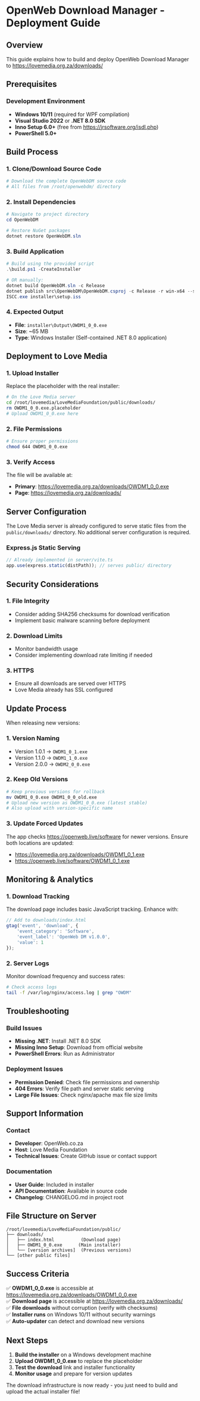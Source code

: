 # OpenWeb Download Manager - Deployment Guide

## Overview
This guide explains how to build and deploy OpenWeb Download Manager to https://lovemedia.org.za/downloads/

## Prerequisites

### Development Environment
- **Windows 10/11** (required for WPF compilation)
- **Visual Studio 2022** or **.NET 8.0 SDK**
- **Inno Setup 6.0+** (free from https://jrsoftware.org/isdl.php)
- **PowerShell 5.0+**

## Build Process

### 1. Clone/Download Source Code
```bash
# Download the complete OpenWebDM source code
# All files from /root/openwebdm/ directory
```

### 2. Install Dependencies
```powershell
# Navigate to project directory
cd OpenWebDM

# Restore NuGet packages
dotnet restore OpenWebDM.sln
```

### 3. Build Application
```powershell
# Build using the provided script
.\build.ps1 -CreateInstaller

# OR manually:
dotnet build OpenWebDM.sln -c Release
dotnet publish src\OpenWebDM\OpenWebDM.csproj -c Release -r win-x64 --self-contained
ISCC.exe installer\setup.iss
```

### 4. Expected Output
- **File**: `installer\Output\OWDM1_0_0.exe`
- **Size**: ~65 MB
- **Type**: Windows Installer (Self-contained .NET 8.0 application)

## Deployment to Love Media

### 1. Upload Installer
Replace the placeholder with the real installer:
```bash
# On the Love Media server
cd /root/lovemedia/LoveMediaFoundation/public/downloads/
rm OWDM1_0_0.exe.placeholder
# Upload OWDM1_0_0.exe here
```

### 2. File Permissions
```bash
# Ensure proper permissions
chmod 644 OWDM1_0_0.exe
```

### 3. Verify Access
The file will be available at:
- **Primary**: https://lovemedia.org.za/downloads/OWDM1_0_0.exe
- **Page**: https://lovemedia.org.za/downloads/

## Server Configuration

The Love Media server is already configured to serve static files from the `public/downloads/` directory. No additional server configuration is required.

### Express.js Static Serving
```javascript
// Already implemented in server/vite.ts
app.use(express.static(distPath)); // serves public/ directory
```

## Security Considerations

### 1. File Integrity
- Consider adding SHA256 checksums for download verification
- Implement basic malware scanning before deployment

### 2. Download Limits
- Monitor bandwidth usage
- Consider implementing download rate limiting if needed

### 3. HTTPS
- Ensure all downloads are served over HTTPS
- Love Media already has SSL configured

## Update Process

When releasing new versions:

### 1. Version Naming
- Version 1.0.1 → `OWDM1_0_1.exe`
- Version 1.1.0 → `OWDM1_1_0.exe`
- Version 2.0.0 → `OWDM2_0_0.exe`

### 2. Keep Old Versions
```bash
# Keep previous versions for rollback
mv OWDM1_0_0.exe OWDM1_0_0_old.exe
# Upload new version as OWDM1_0_0.exe (latest stable)
# Also upload with version-specific name
```

### 3. Update Forced Updates
The app checks https://openweb.live/software for newer versions. Ensure both locations are updated:
- https://lovemedia.org.za/downloads/OWDM1_0_1.exe
- https://openweb.live/software/OWDM1_0_1.exe

## Monitoring & Analytics

### 1. Download Tracking
The download page includes basic JavaScript tracking. Enhance with:
```javascript
// Add to downloads/index.html
gtag('event', 'download', {
    'event_category': 'Software',
    'event_label': 'OpenWeb DM v1.0.0',
    'value': 1
});
```

### 2. Server Logs
Monitor download frequency and success rates:
```bash
# Check access logs
tail -f /var/log/nginx/access.log | grep "OWDM"
```

## Troubleshooting

### Build Issues
- **Missing .NET**: Install .NET 8.0 SDK
- **Missing Inno Setup**: Download from official website
- **PowerShell Errors**: Run as Administrator

### Deployment Issues
- **Permission Denied**: Check file permissions and ownership
- **404 Errors**: Verify file path and server static serving
- **Large File Issues**: Check nginx/apache max file size limits

## Support Information

### Contact
- **Developer**: OpenWeb.co.za
- **Host**: Love Media Foundation
- **Technical Issues**: Create GitHub issue or contact support

### Documentation
- **User Guide**: Included in installer
- **API Documentation**: Available in source code
- **Changelog**: CHANGELOG.md in project root

## File Structure on Server

```
/root/lovemedia/LoveMediaFoundation/public/
├── downloads/
│   ├── index.html          (Download page)
│   ├── OWDM1_0_0.exe      (Main installer)
│   └── [version archives]  (Previous versions)
└── [other public files]
```

## Success Criteria

✅ **OWDM1_0_0.exe** is accessible at https://lovemedia.org.za/downloads/OWDM1_0_0.exe  
✅ **Download page** is accessible at https://lovemedia.org.za/downloads/  
✅ **File downloads** without corruption (verify with checksums)  
✅ **Installer runs** on Windows 10/11 without security warnings  
✅ **Auto-updater** can detect and download new versions  

## Next Steps

1. **Build the installer** on a Windows development machine
2. **Upload OWDM1_0_0.exe** to replace the placeholder
3. **Test the download** link and installer functionality
4. **Monitor usage** and prepare for version updates

The download infrastructure is now ready - you just need to build and upload the actual installer file!